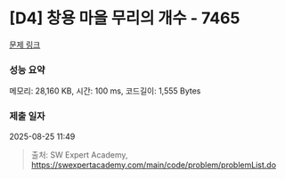 # [D4] 창용 마을 무리의 개수 - 7465 

[문제 링크](https://swexpertacademy.com/main/code/problem/problemDetail.do?contestProbId=AWngfZVa9XwDFAQU) 

### 성능 요약

메모리: 28,160 KB, 시간: 100 ms, 코드길이: 1,555 Bytes

### 제출 일자

2025-08-25 11:49



> 출처: SW Expert Academy, https://swexpertacademy.com/main/code/problem/problemList.do
